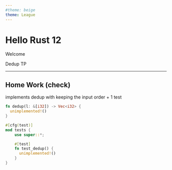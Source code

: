 ```yaml
---
#theme: beige
theme: League
---
```

# Hello Rust 12

Welcome

Dedup TP

---

## Home Work (check)

implements dedup with keeping the input order + 1 test 

```rust
fn dedup(l: &[i32]) -> Vec<i32> {
  unimplemented!()
}

#[cfg(test)]
mod tests {
    use super::*;

    #[test]
    fn test_dedup() {
      unimplemented!()
    }
}
```
